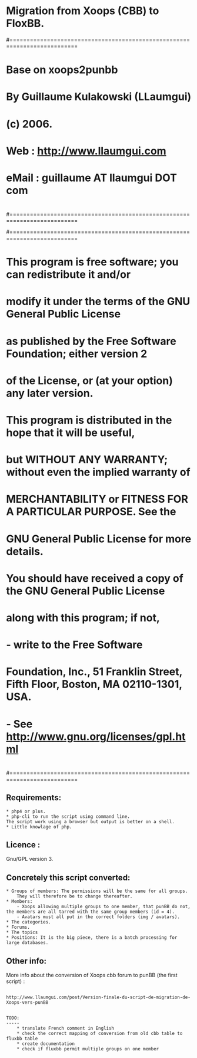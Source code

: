 Migration from Xoops (CBB) to FloxBB.
=====================================

#==========================================================================
#
#  Base on xoops2punbb
#  By Guillaume Kulakowski (LLaumgui)
#   (c) 2006.
#
#  Web : 	http://www.llaumgui.com
#  eMail : guillaume AT llaumgui DOT com
#
#==========================================================================

#==========================================================================
#
# This program is free software; you can redistribute it and/or
# modify it under the terms of the GNU General Public License
# as published by the Free Software Foundation; either version 2
# of the License, or (at your option) any later version.
# 
# This program is distributed in the hope that it will be useful,
# but WITHOUT ANY WARRANTY; without even the implied warranty of
# MERCHANTABILITY or FITNESS FOR A PARTICULAR PURPOSE.  See the
# GNU General Public License for more details.
# 
# You should have received a copy of the GNU General Public License
# along with this program; if not, 
# - write to the Free Software
#   Foundation, Inc., 51 Franklin Street, Fifth Floor, Boston, MA  02110-1301, USA.
# - See http://www.gnu.org/licenses/gpl.html
# 
#==========================================================================

Requirements:
--------------

	* php4 or plus.
	* php-cli to run the script using command line.
	The script work using a browser but output is better on a shell.
	* Little knowlage of php.


Licence :
---------

Gnu/GPL version 3.

Concretely this script converted:
---------------------------------

	* Groups of members: The permissions will be the same for all groups.
		They will therefore be to change thereafter.
	* Members:
		- Xoops allowing multiple groups to one member, that punBB do not, the members are all tarred with the same group members (id = 4).
		- Avatars must all put in the correct folders (img / avatars).
	* The categories.
	* Forums.
	* The topics
	* Positions: It is the big piece, there is a batch processing for large databases.

Other info:
-----------

More info about the conversion of Xoops cbb forum to punBB (the first script) :
~~~~~~~~~~~~~~~~~~~~~~~~~~~~~~~~~~~~~~~~~~~~~~~~~~~~~~~~~~~~~~~~~~~~~~~~~~~~~~~

http://www.llaumgui.com/post/Version-finale-du-script-de-migration-de-Xoops-vers-punBB 


TODO:
-----
	* translate French comment in English
	* check the correct mapping of conversion from old cbb table to fluxbb table
	* create documentation
	* check if fluxbb permit multiple groups on one member
